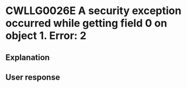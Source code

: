 # CWLLG0026E A security exception occurred while getting field 0 on object 1.  Error: 2

## Explanation

## User response